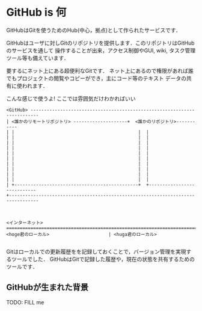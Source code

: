 # GitHub is 何

GitHubはGitを使うためのHub(中心，拠点)として作られたサービスです．

GitHubはユーザに対しGitのリポジトリを提供します．このリポジトリはGitHubのサービスを通して
操作することが出来，アクセス制御やGUI, wiki, タスク管理ツール等も備えています．

要するにネット上にある超便利なGitです．
ネット上にあるので権限があれば誰でもプロジェクトの閲覧やコピーができ，主にコード等のテキスト
データの共有に使われます．

こんな感じで使うよ!
ここでは雰囲気だけわかればいい

```
<GitHub> -------------------------------------------------------------------------
| <誰かのリモートリポジトリ> --------------------+  <誰かのリポジトリ>-----------
| |                                              |  |
| |                                              |  |
| |                                              |  |
| |                                              |  |
| |                                              |  |
| |                                              |  |
| |                                              |  |
| |                                              |  |
| |                                              |  |
| |                                              |  |
| +----------------------------------------------+  +----------------------------
+---------------------------------------------------------------------------------



<インターネット>
===================================================================================
<hoge君のローカル>                      | <huga君のローカル>


```

Gitはローカルでの更新履歴をを記録しておくことで，バージョン管理を実現するツールでした．
GitHubはGitで記録した履歴や，現在の状態を共有するためのツールです．

## GitHubが生まれた背景

TODO: FILL me

